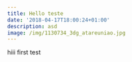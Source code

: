 ```yaml
---
title: Hello teste
date: '2018-04-17T18:00:24+01:00'
description: asd
image: /img/1130734_3dg_atareuniao.jpg
---
```

hiii first test
